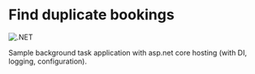 # Find duplicate bookings

![.NET](https://github.com/Arnab-Developer/find-duplicate-bookings/workflows/.NET/badge.svg?branch=master)

Sample background task application with asp.net core hosting (with DI, logging, configuration).